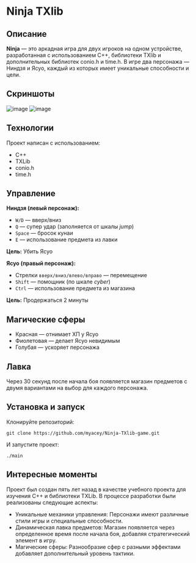 # Ninja TXlib
## Описание
**Ninja** — это аркадная игра для двух игроков на одном устройстве, разработанная с использованием C++, библиотеки TXlib и дополнительных библиотек conio.h и time.h. В игре два персонажа — Ниндзя и Ясуо, каждый из которых имеет уникальные способности и цели.

## Скриншоты
 ![image](https://github.com/user-attachments/assets/67c2a055-1ad2-4ab1-b4d5-6828a9953344)
 ![image](https://github.com/user-attachments/assets/8097c936-2ffd-452d-bba1-a116dcdee2f8)


## Технологии
Проект написан с использованием:
- C++
- TXLib
- conio.h
- time.h

## Управление
**Ниндзя (левый персонаж):**
- `W/D` — вверх/вниз
- `Q` — супер удар (заполняется от шкалы *jump*)
- `Space` — бросок кунаи
- `E` — использование предмета из лавки

**Цель:** Убить Ясуо

**Ясуо (правый персонаж):**
- Стрелки `вверх/вниз/влево/вправо` — перемещение
- `Shift` — помощник (по шкале *cyber*)
- `Ctrl` — использование предмета из магазина

**Цель:** Продержаться 2 минуты

## Магические сферы
- Красная — отнимает ХП у Ясуо
- Фиолетовая — делает Ясуо невидимым
- Голубая — ускоряет персонажа

## Лавка
Через 30 секунд после начала боя появляется магазин предметов с двумя вариантами на выбор для каждого персонажа.

## Установка и запуск
Клонируйте репозиторий:
```
git clone https://github.com/myacey/Ninja-TXlib-game.git
```
И запустите проект:
```
./main
```

## Интересные моменты
Проект был создан пять лет назад в качестве учебного проекта для изучения C++ и библиотеки TXLib. В процессе разработки были реализованы следующие аспекты:
- Уникальные механики управления: Персонажи имеют различные стили игры и специальные способности.
- Динамическая лавка предметов: Магазин появляется через определенное время после начала боя, добавляя стратегический элемент в игру.
- Магические сферы: Разнообразие сфер с разными эффектами добавляет дополнительный уровень тактики.
